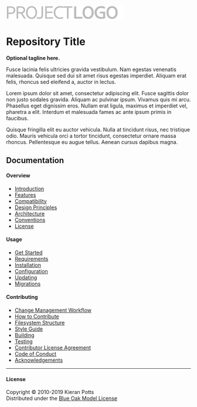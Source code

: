[![Project Logo](https://raw.githubusercontent.com/kieranpotts/rootfiles/7c09a7f8e948c6c64f76aa5ba0b3f533d083ce28/docs/img/logo.svg?sanitize=true)](https://github.com/kieranpotts/rootfiles) 


# Repository Title

<!--
[![Latest](https://img.shields.io/github/release/user/repo.svg?style=for-the-badge&label=Latest&colorA=777777&colorB=bbbbbb&maxAge=3600)](https://github.com/user/repo/releases)
[![Issues](https://img.shields.io/github/issues/user/repo.svg?style=for-the-badge&label=Issues&colorA=777777&colorB=bbbbbb&maxAge=3600)](https://github.com/user/repo/issues)
[![Pull Requests](https://img.shields.io/github/issues-pr/user/repo.svg?style=for-the-badge&label=Pull%20Requests&colorA=777777&colorB=bbbbbb&maxAge=3600)](https://github.com/user/repo/pulls)
[![Travis](https://img.shields.io/travis/user/repo.svg?style=for-the-badge&label=Build&colorA=777777&colorB=bbbbbb&maxAge=3600)](https://travis-ci.org/user/repo)
-->

**Optional tagline here.**

Fusce lacinia felis ultricies gravida vestibulum. Nam egestas venenatis malesuada. Quisque sed dui sit amet risus egestas imperdiet. Aliquam erat felis, rhoncus sed eleifend a, auctor in lectus.

Lorem ipsum dolor sit amet, consectetur adipiscing elit. Fusce sagittis dolor non justo sodales gravida. Aliquam ac pulvinar ipsum. Vivamus quis mi arcu. Phasellus eget dignissim eros. Nullam erat ligula, maximus et imperdiet vel, pharetra a elit. Interdum et malesuada fames ac ante ipsum primis in faucibus.

Quisque fringilla elit eu auctor vehicula. Nulla at tincidunt risus, nec tristique odio. Mauris vehicula orci a tortor tincidunt, consectetur ornare massa rhoncus. Pellentesque eu augue tellus. Aenean cursus dapibus magna.


## Documentation

#### Overview

* [Introduction](docs/en/introduction.md)
* [Features](docs/en/features.md)
* [Compatibility](docs/en/compatibility.md)
* [Design Principles](docs/en/principles.md)
* [Architecture](docs/en/architecture.md)
* [Conventions](docs/en/conventions.md)
* [License](docs/en/license.md)

#### Usage

* [Get Started](docs/en/start.md)
* [Requirements](docs/en/requirements.md)
* [Installation](docs/en/installation.md)
* [Configuration](docs/en/configuration.md)
* [Updating](docs/en/updating.md)
* [Migrations](docs/en/migrations.md)

#### Contributing 

* [Change Management Workflow](docs/en/workflow.md)
* [How to Contribute](docs/en/contributing.md)
* [Filesystem Structure](docs/en/structure.md)
* [Style Guide](docs/en/style-guide.md)
* [Building](docs/en/build.md)
* [Testing](docs/en/testing.md)
* [Contributor License Agreement](docs/en/cla.md)
* [Code of Conduct](docs/en/code-of-conduct.md)
* [Acknowledgements](docs/en/acknowledgements.md)

----

#### License

Copyright © 2010-2019 Kieran Potts \
Distributed under the [Blue Oak Model License](/LICENSE.md)
